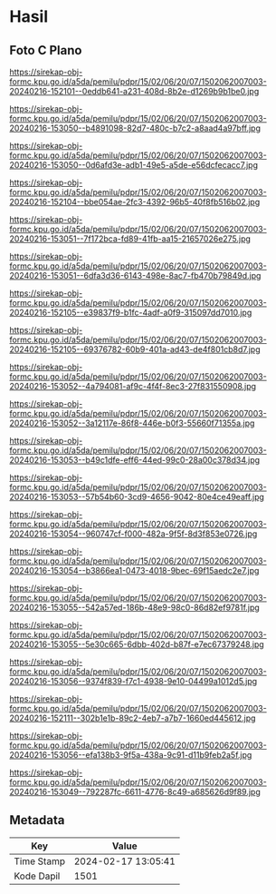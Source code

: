# Hasil

## Foto C Plano

https://sirekap-obj-formc.kpu.go.id/a5da/pemilu/pdpr/15/02/06/20/07/1502062007003-20240216-152101--0eddb641-a231-408d-8b2e-d1269b9b1be0.jpg

https://sirekap-obj-formc.kpu.go.id/a5da/pemilu/pdpr/15/02/06/20/07/1502062007003-20240216-153050--b4891098-82d7-480c-b7c2-a8aad4a97bff.jpg

https://sirekap-obj-formc.kpu.go.id/a5da/pemilu/pdpr/15/02/06/20/07/1502062007003-20240216-153050--0d6afd3e-adb1-49e5-a5de-e56dcfecacc7.jpg

https://sirekap-obj-formc.kpu.go.id/a5da/pemilu/pdpr/15/02/06/20/07/1502062007003-20240216-152104--bbe054ae-2fc3-4392-96b5-40f8fb516b02.jpg

https://sirekap-obj-formc.kpu.go.id/a5da/pemilu/pdpr/15/02/06/20/07/1502062007003-20240216-153051--7f172bca-fd89-41fb-aa15-21657026e275.jpg

https://sirekap-obj-formc.kpu.go.id/a5da/pemilu/pdpr/15/02/06/20/07/1502062007003-20240216-153051--6dfa3d36-6143-498e-8ac7-fb470b79849d.jpg

https://sirekap-obj-formc.kpu.go.id/a5da/pemilu/pdpr/15/02/06/20/07/1502062007003-20240216-152105--e39837f9-b1fc-4adf-a0f9-315097dd7010.jpg

https://sirekap-obj-formc.kpu.go.id/a5da/pemilu/pdpr/15/02/06/20/07/1502062007003-20240216-152105--69376782-60b9-401a-ad43-de4f801cb8d7.jpg

https://sirekap-obj-formc.kpu.go.id/a5da/pemilu/pdpr/15/02/06/20/07/1502062007003-20240216-153052--4a794081-af9c-4f4f-8ec3-27f831550908.jpg

https://sirekap-obj-formc.kpu.go.id/a5da/pemilu/pdpr/15/02/06/20/07/1502062007003-20240216-153052--3a12117e-86f8-446e-b0f3-55660f71355a.jpg

https://sirekap-obj-formc.kpu.go.id/a5da/pemilu/pdpr/15/02/06/20/07/1502062007003-20240216-153053--b49c1dfe-eff6-44ed-99c0-28a00c378d34.jpg

https://sirekap-obj-formc.kpu.go.id/a5da/pemilu/pdpr/15/02/06/20/07/1502062007003-20240216-153053--57b54b60-3cd9-4656-9042-80e4ce49eaff.jpg

https://sirekap-obj-formc.kpu.go.id/a5da/pemilu/pdpr/15/02/06/20/07/1502062007003-20240216-153054--960747cf-f000-482a-9f5f-8d3f853e0726.jpg

https://sirekap-obj-formc.kpu.go.id/a5da/pemilu/pdpr/15/02/06/20/07/1502062007003-20240216-153054--b3866ea1-0473-4018-9bec-69f15aedc2e7.jpg

https://sirekap-obj-formc.kpu.go.id/a5da/pemilu/pdpr/15/02/06/20/07/1502062007003-20240216-153055--542a57ed-186b-48e9-98c0-86d82ef9781f.jpg

https://sirekap-obj-formc.kpu.go.id/a5da/pemilu/pdpr/15/02/06/20/07/1502062007003-20240216-153055--5e30c665-6dbb-402d-b87f-e7ec67379248.jpg

https://sirekap-obj-formc.kpu.go.id/a5da/pemilu/pdpr/15/02/06/20/07/1502062007003-20240216-153056--9374f839-f7c1-4938-9e10-04499a1012d5.jpg

https://sirekap-obj-formc.kpu.go.id/a5da/pemilu/pdpr/15/02/06/20/07/1502062007003-20240216-152111--302b1e1b-89c2-4eb7-a7b7-1660ed445612.jpg

https://sirekap-obj-formc.kpu.go.id/a5da/pemilu/pdpr/15/02/06/20/07/1502062007003-20240216-153056--efa138b3-9f5a-438a-9c91-d11b9feb2a5f.jpg

https://sirekap-obj-formc.kpu.go.id/a5da/pemilu/pdpr/15/02/06/20/07/1502062007003-20240216-153049--792287fc-6611-4776-8c49-a685626d9f89.jpg


## Metadata

| Key        | Value               |
| ---------- | ------------------- |
| Time Stamp | 2024-02-17 13:05:41 |
| Kode Dapil | 1501                |



